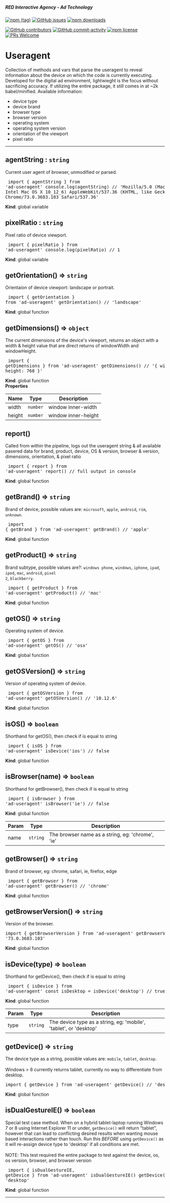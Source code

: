 ##### RED Interactive Agency - Ad Technology

[![npm
(tag)](https://img.shields.io/npm/v/@ff0000-ad-tech%2Fad-useragent.svg?style=flat-square)](https://www.npmjs.com/package/@ff0000-ad-tech%2Fad-useragent)
[![GitHub
issues](https://img.shields.io/github/issues/ff0000-ad-tech/ad-useragent.svg?style=flat-square)](https://github.com/ff0000-ad-tech/ad-useragent)
[![npm
downloads](https://img.shields.io/npm/dm/@ff0000-ad-tech%2Fad-useragent.svg?style=flat-square)](https://www.npmjs.com/package/@ff0000-ad-tech%2Fad-useragent)

[![GitHub
contributors](https://img.shields.io/github/contributors/ff0000-ad-tech/ad-useragent.svg?style=flat-square)](https://github.com/ff0000-ad-tech/ad-useragent/graphs/contributors/)
[![GitHub
commit-activity](https://img.shields.io/github/commit-activity/y/ff0000-ad-tech/ad-useragent.svg?style=flat-square)](https://github.com/ff0000-ad-tech/ad-useragent/commits/master)
[![npm
license](https://img.shields.io/npm/l/@ff0000-ad-tech%2Fad-useragent.svg?style=flat-square)](https://github.com/ff0000-ad-tech/ad-useragent/blob/master/LICENSE)
[![PRs
Welcome](https://img.shields.io/badge/PRs-welcome-brightgreen.svg?style=flat-square)](http://makeapullrequest.com)

# Useragent

Collection of methods and vars that parse the useragent to reveal information about the device
 		on which the code is currently executing. Developed for the digital ad environment, lightwieght is the focus
		without sacrificing accuracy. If utilizing the entire package, it still comes in at ~2k babel/minified.
		Available information:
		<ul>
			<li>device type</li>
			<li>device brand</li>
			<li>browser type</li>
			<li>browser version</li>
			<li>operating system</li>
			<li>operating system version</li>
			<li>orientation of the viewport</li>
			<li>pixel ratio</li>
		</ul>



* * *

<a name="agentString"></a>

## agentString : <code>string</code>
Current user agent of browser, unmodified or parsed. 
		<pre class="sunlight-highlight-javascript">
import { agentString } from 'ad-useragent'
console.log(agentString) // 'Mozilla/5.0 (Macintosh; Intel Mac OS X 10_12_6) AppleWebKit/537.36 (KHTML, like Gecko) Chrome/73.0.3683.103 Safari/537.36'
</pre>

**Kind**: global variable  
<a name="pixelRatio"></a>

## pixelRatio : <code>string</code>
Pixel ratio of device viewport. 
		<pre class="sunlight-highlight-javascript">
import { pixelRatio } from 'ad-useragent'
console.log(pixelRatio) // 1
</pre>

**Kind**: global variable  
<a name="getOrientation"></a>

## getOrientation() ⇒ <code>string</code>
Orientaion of device viewport: landscape or portrait. 
		<pre class="sunlight-highlight-javascript">
import { getOrientation } from 'ad-useragent'
getOrientation() // 'landscape'
</pre>

**Kind**: global function  
<a name="getDimensions"></a>

## getDimensions() ⇒ <code>object</code>
The current dimensions of the device's viewport, returns an object with a width & height 
		value that are direct returns of windowWidth and windowHeight.
		<pre class="sunlight-highlight-javascript">
import { getDimensions } from 'ad-useragent'
getDimensions() // '{ width: 1024, height: 768 }'
</pre>

**Kind**: global function  
**Properties**

| Name | Type | Description |
| --- | --- | --- |
| width | <code>number</code> | window inner-width |
| height | <code>number</code> | window inner-height |

<a name="report"></a>

## report()
Called from within the pipeline, logs out the useragent string & all available pasered data for 
		brand, product, device, OS & version, browser & version, dimensions, orientation, & pixel ratio
		<pre class="sunlight-highlight-javascript">
import { report } from 'ad-useragent'
report() // full output in console
</pre>

**Kind**: global function  
<a name="getBrand"></a>

## getBrand() ⇒ <code>string</code>
Brand of device, possible values are: 
		<code>microsoft</code>, 
		<code>apple</code>, 
		<code>android</code>, 
		<code>rim</code>, 
		<code>unknown</code>. 
		<pre class="sunlight-highlight-javascript">
import { getBrand } from 'ad-useragent'
getBrand() // 'apple'
</pre>

**Kind**: global function  
<a name="getProduct"></a>

## getProduct() ⇒ <code>string</code>
Brand subtype, possible values are?: 
		<code>windows phone</code>, 
		<code>windows</code>, 
		<code>iphone</code>, 
		<code>ipad</code>, 
		<code>ipod</code>, 
		<code>mac</code>, 
		<code>android</code>, 
		<code>pixel 2</code>, 
		<code>blackberry</code>. 
		<pre class="sunlight-highlight-javascript">
import { getProduct } from 'ad-useragent'
getProduct() // 'mac'
</pre>

**Kind**: global function  
<a name="getOS"></a>

## getOS() ⇒ <code>string</code>
Operating system of device.
		<pre class="sunlight-highlight-javascript">
import { getOS } from 'ad-useragent'
getOS() // 'osx'
</pre>

**Kind**: global function  
<a name="getOSVersion"></a>

## getOSVersion() ⇒ <code>string</code>
Version of operating system of device.
		<pre class="sunlight-highlight-javascript">
import { getOSVersion } from 'ad-useragent'
getOSVersion() // '10.12.6'
</pre>

**Kind**: global function  
<a name="isOS"></a>

## isOS() ⇒ <code>boolean</code>
Shorthand for getOS(), then check if is equal to string
		<pre class="sunlight-highlight-javascript">
import { isOS } from 'ad-useragent'
isDevice('ios') // false
</pre>

**Kind**: global function  
<a name="isBrowser"></a>

## isBrowser(name) ⇒ <code>boolean</code>
Shorthand for getBrowser(), then check if is equal to string
		<pre class="sunlight-highlight-javascript">
import { isBrowser } from 'ad-useragent'
isBrowser('ie') // false
</pre>

**Kind**: global function  

| Param | Type | Description |
| --- | --- | --- |
| name | <code>string</code> | The browser name as a string, eg: 'chrome', 'ie' |

<a name="getBrowser"></a>

## getBrowser() ⇒ <code>string</code>
Brand of browser, eg: chrome, safari, ie, firefox, edge
		<pre class="sunlight-highlight-javascript">
import { getBrowser } from 'ad-useragent'
getBrowser() // 'chrome'
</pre>

**Kind**: global function  
<a name="getBrowserVersion"></a>

## getBrowserVersion() ⇒ <code>string</code>
Version of the browser. 
		<pre class="sunlight-highlight-javascript">
import { getBrowserVersion } from 'ad-useragent'
getBrowserVersion() // '73.0.3683.103'
</pre>

**Kind**: global function  
<a name="isDevice"></a>

## isDevice(type) ⇒ <code>boolean</code>
Shorthand for getDevice(), then check if is equal to string
		<pre class="sunlight-highlight-javascript">
import { isDevice } from 'ad-useragent'
const isDesktop = isDevice('desktop') // true
</pre>

**Kind**: global function  

| Param | Type | Description |
| --- | --- | --- |
| type | <code>string</code> | The device type as a string, eg: 'mobile', 'tablet', or 'desktop' |

<a name="getDevice"></a>

## getDevice() ⇒ <code>string</code>
The device type as a string, possible values are: 
		<code>mobile</code>, 
		<code>tablet</code>, 
		<code>desktop</code>. 
		<br><br>
		Windows > 8 currently returns tablet, currently no way to differentiate from desktop. 
		<pre class="sunlight-highlight-javascript">
import { getDevice } from 'ad-useragent'
getDevice() // 'desktop'
</pre>

**Kind**: global function  
<a name="isDualGestureIE"></a>

## isDualGestureIE() ⇒ <code>boolean</code>
Special test case method. When on a hybrid tablet-laptop running Windows 7 or 8 using Internet Explorer 11 or under,
		<code>getDevice()</code> will return "tablet", however that can lead to conflicting desired results when wanting mouse based
		interactions rather than touch. Run this <i>BEFORE</i> using <code>getDevice()</code> as it will re-assign device type to
		'desktop' if all conditions are met.
		<br><br>
		NOTE: This test required the entire package to test against the device, os, os version, browser, and browser version
		<pre class="sunlight-highlight-javascript">
import { isDualGestureIE, getDevice } from 'ad-useragent'
isDualGestureIE()
getDevice() // 'desktop'
</pre>

**Kind**: global function  


* * *